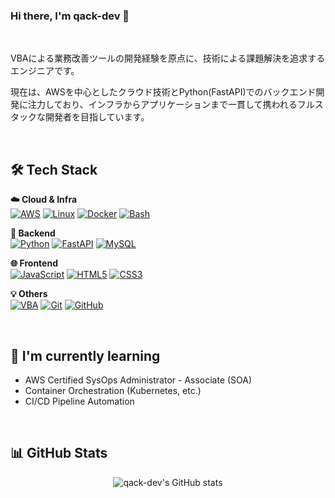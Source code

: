 ### Hi there, I'm qack-dev 👋

<br/>

VBAによる業務改善ツールの開発経験を原点に、技術による課題解決を追求するエンジニアです。

現在は、AWSを中心としたクラウド技術とPython(FastAPI)でのバックエンド開発に注力しており、インフラからアプリケーションまで一貫して携われるフルスタックな開発者を目指しています。

<br/>

## 🛠️ Tech Stack

<p align="left">
  <strong>☁️ Cloud & Infra</strong><br/>
  <a href="https://aws.amazon.com/"><img alt="AWS" src="https://img.shields.io/badge/AWS-232F3E?style=for-the-badge&logo=amazon-aws&logoColor=white"></a>
  <a href="https://www.linux.org/"><img alt="Linux" src="https://img.shields.io/badge/Linux-FCC624?style=for-the-badge&logo=linux&logoColor=black"></a>
  <a href="https://www.docker.com/"><img alt="Docker" src="https://img.shields.io/badge/Docker-2496ED?style=for-the-badge&logo=docker&logoColor=white"></a>
  <a href="https://www.gnu.org/software/bash/"><img alt="Bash" src="https://img.shields.io/badge/Bash-4EAA25?style=for-the-badge&logo=gnu-bash&logoColor=white"></a>
</p>

<p align="left">
  <strong>🐍 Backend</strong><br/>
  <a href="https://www.python.org/"><img alt="Python" src="https://img.shields.io/badge/Python-3776AB?style=for-the-badge&logo=python&logoColor=white"></a>
  <a href="https://fastapi.tiangolo.com/"><img alt="FastAPI" src="https://img.shields.io/badge/FastAPI-009688?style=for-the-badge&logo=fastapi&logoColor=white"></a>
  <a href="https://www.mysql.com/"><img alt="MySQL" src="https://img.shields.io/badge/MySQL-4479A1?style=for-the-badge&logo=mysql&logoColor=white"></a>
</p>

<p align="left">
  <strong>🌐 Frontend</strong><br/>
  <a href="https://developer.mozilla.org/en-US/docs/Web/JavaScript"><img alt="JavaScript" src="https://img.shields.io/badge/JavaScript-F7DF1E?style=for-the-badge&logo=javascript&logoColor=black"></a>
  <a href="https://developer.mozilla.org/en-US/docs/Web/HTML"><img alt="HTML5" src="https://img.shields.io/badge/HTML5-E34F26?style=for-the-badge&logo=html5&logoColor=white"></a>
  <a href="https://developer.mozilla.org/en-US/docs/Web/CSS"><img alt="CSS3" src="https://img.shields.io/badge/CSS3-1572B6?style=for-the-badge&logo=css3&logoColor=white"></a>
</p>

<p align="left">
  <strong>💡 Others</strong><br/>
  <a href="https://learn.microsoft.com/en-us/office/vba/api/overview/excel"><img alt="VBA" src="https://img.shields.io/badge/VBA-217346?style=for-the-badge&logo=microsoft-excel&logoColor=white"></a>
  <a href="https://git-scm.com/"><img alt="Git" src="https://img.shields.io/badge/Git-F05032?style=for-the-badge&logo=git&logoColor=white"></a>
  <a href="https://github.com/"><img alt="GitHub" src="https://img.shields.io/badge/GitHub-181717?style=for-the-badge&logo=github&logoColor=white"></a>
</p>

<br/>

## 🌱 I'm currently learning

- AWS Certified SysOps Administrator - Associate (SOA)
- Container Orchestration (Kubernetes, etc.)
- CI/CD Pipeline Automation

<br/>

## 📊 GitHub Stats

<p align="center">
  <img src="https://github-readme-stats.vercel.app/api?username=qack-dev&show_icons=true&theme=tokyonight&rank_icon=github" alt="qack-dev's GitHub stats"/>
</p>